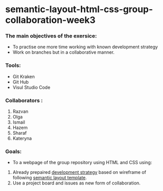 # semantic-layout-html-css-group-collaboration-week3
### The main objectives of the exersice:
* To practise one more time working with known development strategy
* Work on branches but in a collaborative manner.


### Tools:
- Git Kraken
- Git Hub
- Visul Studio Code
### Collaborators :
1. Razvan
2. Olga
3. Ismail
4. Hazem
5. Sharaf
6. Kateryna

### Goals:
* To a webpage of the group repository using HTML and CSS using:
1. Already prepaired [development strategy](https://github.com/HackYourFutureBelgium/from-strategy-to-issues/blob/master/development-strategy.md) based on wireframe of following [semantic layout template](https://github.com/HackYourFutureBelgium/w3-validation-template).
2. Use a project board and issues as new form of collaboration. 